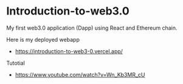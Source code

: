 # Introduction-to-web3.0
My first web3.0 application (Dapp) using React and Ethereum chain.

Here is my deployed webapp

* https://introduction-to-web3-0.vercel.app/

Tutotial

* https://www.youtube.com/watch?v=Wn_Kb3MR_cU


